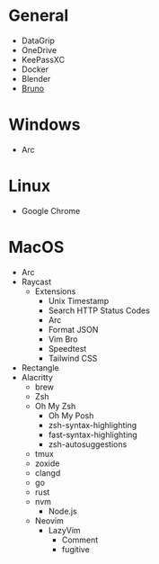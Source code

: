 # General
- DataGrip
- OneDrive
- KeePassXC
- Docker
- Blender
- [Bruno](https://www.usebruno.com/)

# Windows
- Arc

# Linux
- Google Chrome

# MacOS
- Arc
- Raycast
    - Extensions
        - Unix Timestamp
        - Search HTTP Status Codes
        - Arc
        - Format JSON
        - Vim Bro
        - Speedtest
        - Tailwind CSS
- Rectangle
- Alacritty
    - brew
    - Zsh
    - Oh My Zsh
        - Oh My Posh
        - zsh-syntax-highlighting
        - fast-syntax-highlighting
        - zsh-autosuggestions
    - tmux
    - zoxide
    - clangd
    - go
    - rust
    - nvm
        - Node.js
    - Neovim
        - LazyVim
            - Comment
            - fugitive

